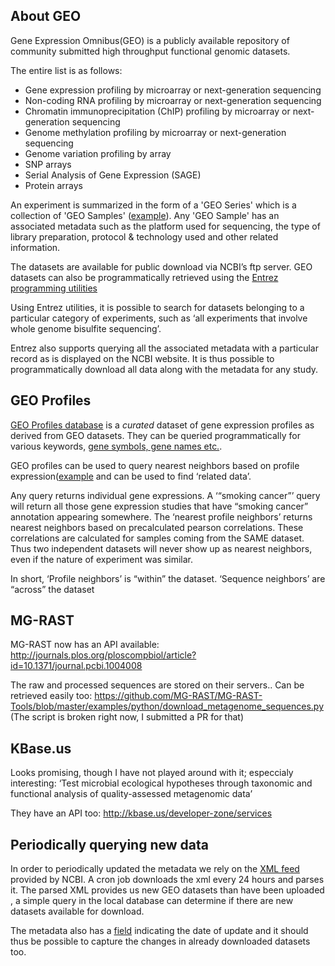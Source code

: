 ## About GEO

Gene Expression Omnibus(GEO) is a publicly available repository of community
submitted high throughput functional genomic datasets.

The entire list is as follows:

- Gene expression profiling by microarray or next-generation sequencing
- Non-coding RNA profiling by microarray or next-generation sequencing
- Chromatin immunoprecipitation (ChIP) profiling by microarray or next-generation sequencing
- Genome methylation profiling by microarray or next-generation sequencing
- Genome variation profiling by array
- SNP arrays
- Serial Analysis of Gene Expression (SAGE)
- Protein arrays

An experiment is summarized in the form of a 'GEO Series' which is a 
collection of 'GEO Samples' ([example](http://www.ncbi.nlm.nih.gov/geo/query/acc.cgi?acc=GSM81022)).
Any 'GEO Sample' has an associated metadata such as the platform used for sequencing, the type of 
library preparation, protocol & technology used and other related information.

The datasets are available for public download via NCBI’s ftp server.
GEO datasets can also be programmatically retrieved using the 
[Entrez programming utilities](http://www.ncbi.nlm.nih.gov/books/NBK25499/)

Using Entrez utilities, it is possible to search for datasets belonging to 
a particular category of experiments, such as 
‘all experiments that involve whole genome bisulfite sequencing’.

Entrez also supports querying all the associated metadata with a particular 
record as is displayed on the NCBI website. 
It is thus possible to programmatically download all data
along with the metadata for any study.


## GEO Profiles

[GEO Profiles database](http://www.ncbi.nlm.nih.gov/geoprofiles/) is  a *curated* dataset of gene
expression profiles as derived from GEO datasets. They can be queried programmatically for various keywords,
[gene symbols, gene names etc.](http://www.ncbi.nlm.nih.gov/geo/info/profiles.html).

GEO profiles can be used to query nearest neighbors based on 
profile expression([example](http://www.ncbi.nlm.nih.gov/geoprofiles?LinkName=geoprofiles_geoprofiles_prof&from_uid=112040738) and can be used to find ‘related data’.

 Any query returns individual gene expressions. A
 ‘“smoking cancer”’ query will return all those gene expression studies
 that have “smoking cancer” annotation appearing somewhere. The ‘nearest profile neighbors’
 returns nearest neighbors based on precalculated pearson correlations. These correlations 
 are calculated for samples coming from the SAME dataset. Thus two independent datasets will
 never show up as nearest neighbors, even if the nature of experiment was similar.
 
 In short, ‘Profile neighbors’ is “within” the dataset.
 ‘Sequence neighbors’ are “across” the dataset


## MG-RAST
MG-RAST now has an API available: http://journals.plos.org/ploscompbiol/article?id=10.1371/journal.pcbi.1004008


The raw and processed sequences are stored on their servers.. Can be retrieved easily too:
https://github.com/MG-RAST/MG-RAST-Tools/blob/master/examples/python/download_metagenome_sequences.py
(The script is broken right now, I submitted a PR for that)


## KBase.us

Looks promising, though I have not played around with it; 
especcialy interesting: ‘Test microbial ecological hypotheses through taxonomic and functional
analysis of quality-assessed metagenomic data’

They have an API too: http://kbase.us/developer-zone/services


## Periodically querying new data

In order to periodically updated the metadata we rely on the [XML feed](http://www.ncbi.nlm.nih.gov/geo/feed/series/) provided by NCBI.
A cron job downloads the xml every 24 hours and parses it. The parsed XML provides us new GEO datasets than have been uploaded
, a simple query in the local database can determine if there are new datasets available for download.

The metadata also has a [field](http://www.ncbi.nlm.nih.gov/geo/info/qqtutorial.html) indicating the date of update and
it should thus be possible to capture the changes in already downloaded datasets too.

